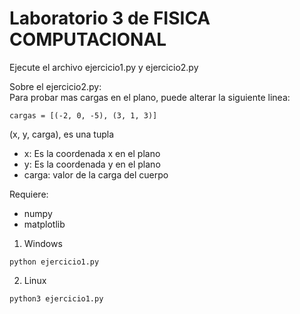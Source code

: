 # Laboratorio 3 de FISICA COMPUTACIONAL
Ejecute el archivo ejercicio1.py y ejercicio2.py  
  
Sobre el ejercicio2.py:  
Para probar mas cargas en el plano, puede alterar la siguiente linea:
~~~
cargas = [(-2, 0, -5), (3, 1, 3)]
~~~  
(x, y, carga), es una tupla  
 - x: Es la coordenada x en el plano
 - y: Es la coordenada y en el plano
 - carga: valor de la carga del cuerpo
  
Requiere:
* numpy
* matplotlib

1. Windows
~~~
python ejercicio1.py
~~~

2. Linux
~~~
python3 ejercicio1.py
~~~
